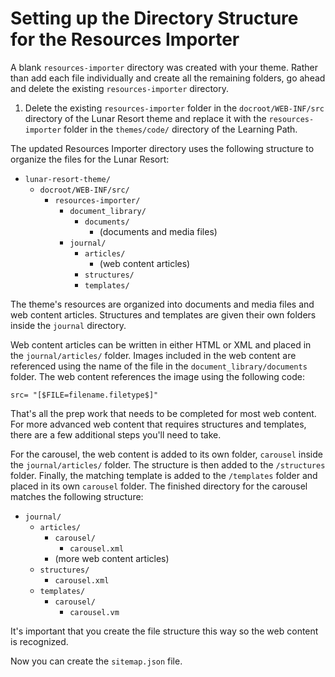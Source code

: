 # Setting up the Directory Structure for the Resources Importer [](id=setting-up-the-directory-structure-for-the-resources-importer)

A blank `resources-importer` directory was created with your theme. Rather than
add each file individually and create all the remaining folders, go ahead and
delete the existing `resources-importer` directory.

1. Delete the existing `resources-importer` folder in the `docroot/WEB-INF/src` 
   directory of the Lunar Resort theme and replace it with the 
   `resources-importer` folder in the `themes/code/` directory of the Learning 
   Path.
 
The updated Resources Importer directory uses the following structure to 
organize the files for the Lunar Resort:

- `lunar-resort-theme/`
    - `docroot/WEB-INF/src/`
        - `resources-importer/`
            - `document_library/`
                - `documents/`
                    - (documents and media files)
            - `journal/`
                - `articles/`
                    - (web content articles)
                - `structures/`
                - `templates/`
 
The theme's resources are organized into documents and media files and web
content articles. Structures and templates are given their own folders inside 
the `journal` directory.
 
Web content articles can be written in either HTML or XML and placed in the 
`journal/articles/` folder. Images included in the web content are referenced 
using the name of the file in the `document_library/documents` folder. The web 
content references the image using the following code:
   
    src= "[$FILE=filename.filetype$]"
 
That's all the prep work that needs to be completed for most web content. For
more advanced web content that requires structures and templates, there are a 
few additional steps you'll need to take.

For the carousel, the web content is added to its own folder, `carousel` inside 
the `journal/articles/` folder. The structure is then added to the 
`/structures` folder. Finally, the matching template is added to the 
`/templates` folder and placed in its own `carousel` folder. The finished 
directory for the carousel matches the following structure:

- `journal/`
    - `articles/`
        - `carousel/`
            - `carousel.xml`
        - (more web content articles)
    - `structures/`
        - `carousel.xml`
    - `templates/`
        - `carousel/`
            - `carousel.vm`

It's important that you create the file structure this way so the web content 
is recognized.

Now  you can create the `sitemap.json` file.
